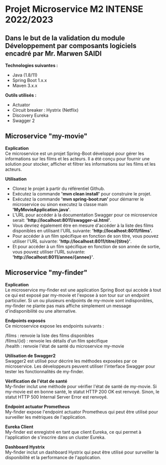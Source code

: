 # Projet Microservice M2 INTENSE 2022/2023  
## Dans le but de la validation du module Développement par composants logiciels encadré par Mr. Marwen SAIDI  
__Technologies suivantes :__  
  - Java (1.8/11)  
  - Spring Boot 1.x.x  
  - Maven 3.x.x  

__Outils utilisés :__  
  - Actuator  
  - Circuit breaker : Hystrix (Netflix)  
  - Discovery Eureka  
  - Swagger 2  

## Microservice "my-movie"  
__Explication__  
Ce microservice est un projet Spring-Boot développé pour gérer les informations sur les films et les acteurs. Il a été conçu pour fournir une solution pour stocker, afficher et filtrer les informations sur les films et les acteurs.  

__Utilisation__  
  - Clonez le projet à partir du référentiel Github.  
  - Exécutez la commande __'mvn clean install'__ pour construire le projet.  
  - Exécutez la commande __'mvn spring-boot:run'__ pour démarrer le microservice ou sinon executez la classe main __'MyMovieApplication.java'__.  
  - L'URL pour accéder à la documentation Swagger pour ce microservice serait: __'http://localhost:8011/swagger-ui.html'__.  
  - Vous devriez également être en mesure d'accéder à la liste des films disponibles en utilisant l'URL suivante: __'http://localhost:8011/films'.__  
  - Pour accéder à un film spécifique en fonction de son titre, vous pouvez utiliser l'URL suivante: __'http://localhost:8011/titre/{titre}'__.  
  - Et pour accéder à un film spécifique en fonction de son année de sortie, vous pouvez utiliser l'URL suivante: __'http://localhost:8011/annee/{annee}'__.  

## Microservice "my-finder"  
__Explication__  
Le microservice my-finder est une application Spring Boot qui accède à tout ce qui est exposé par my-movie et l'expose à son tour sur un endpoint particulier. Si un ou plusieurs endpoints de my-movie sont indisponibles, my-finder ne plante pas mais affiche simplement un message d'indisponibilité ou une alternative.  

__Endpoints exposés__  
Ce microservice expose les endpoints suivants :  

/films : renvoie la liste des films disponibles  
/films/{id} : renvoie les détails d'un film spécifique  
/health : renvoie l'état de santé du microservice my-movie  

__Utilisation de Swagger2__  
Swagger2 est utilisé pour décrire les méthodes exposées par ce microservice. Les développeurs peuvent utiliser l'interface Swagger pour tester les fonctionnalités de my-finder.  

__Vérification de l'état de santé__  
My-finder inclut une méthode pour vérifier l'état de santé de my-movie. Si my-movie est en bonne santé, le statut HTTP 200 OK est renvoyé. Sinon, le statut HTTP 500 Internal Server Error est renvoyé.  

__Endpoint actuator Prometheus__  
My-finder expose l'endpoint actuator Prometheus qui peut être utilisé pour surveiller les métriques de l'application.  

__Eureka Client__  
My-finder est enregistré en tant que client Eureka, ce qui permet à l'application de s'inscrire dans un cluster Eureka.  

__Dashboard Hystrix__  
My-finder inclut un dashboard Hystrix qui peut être utilisé pour surveiller la disponibilité et la performance de l'application.  
